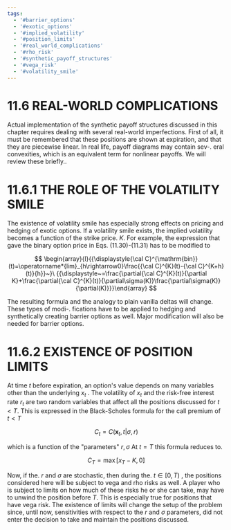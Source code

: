 ```yaml
---
tags:
  - '#barrier_options'
  - '#exotic_options'
  - '#implied_volatility'
  - '#position_limits'
  - '#real_world_complications'
  - '#rho_risk'
  - '#synthetic_payoff_structures'
  - '#vega_risk'
  - '#volatility_smile'
---
```

# 11.6 REAL-WORLD COMPLICATIONS  

Actual implementation of the synthetic payoff structures discussed in this chapter requires dealing with several real-world imperfections. First of all, it must be remembered that these positions are shown at expiration, and that they are piecewise linear. In real life, payoff diagrams may contain sev-. eral convexities, which is an equivalent term for nonlinear payoffs. We will review these briefly..  

# 11.6.1 THE ROLE OF THE VOLATILITY SMILE  

The existence of volatility smile has especially strong effects on pricing and hedging of exotic options. If a volatility smile exists, the implied volatility becomes a function of the strike price. $K.$ For example, the expression that gave the binary option price in Eqs. (11.30)-(11.31) has to be modified to  

$$
\begin{array}{l}{{\displaystyle{\cal C}^{\mathrm{bin}}(t)=\operatorname*{lim}_{h\rightarrow0}\frac{{\cal C}^{K}(t)-{\cal C}^{K+h}(t)}{h}}~}\ {{\displaystyle~=\frac{\partial{\cal C}^{K}(t)}{\partial K}+\frac{\partial{\cal C}^{K}(t)}{\partial\sigma(K)}\frac{\partial\sigma(K)}{\partial(K)}}}\end{array}
$$  

The resulting formula and the analogy to plain vanilla deltas will change. These types of modi-. fications have to be applied to hedging and synthetically creating barrier options as well. Major modification will also be needed for barrier options.  

# 11.6.2 EXISTENCE OF POSITION LIMITS  

At time $t$ before expiration, an option's value depends on many variables other than the underlying $x_{t}$ . The volatility of $x_{t}$ and the risk-free interest rate $r_{t}$ are two random variables that affect all the positions discussed for $t<T.$ This is expressed in the Black-Scholes formula for the call premium of $t<T$  

$$
C_{t}=C(\boldsymbol{x}_{t},t|\sigma,r)
$$  

which is a function of the "parameters" $r,\sigma$ At $t=T$ this formula reduces to.  

$$
C_{T}=\operatorname*{max}[x_{T}-K,0]
$$  

Now, if the. $r$ and $\sigma$ are stochastic, then during the. $t\in[0,T)$ , the positions considered here will be subject to vega and rho risks as well. A player who is subject to limits on how much of these risks he or she can take, may have to unwind the position before $T.$ This is especially true for positions that have vega risk. The existence of limits will change the setup of the problem since, until now, sensitivities with respect to the $r$ and $\sigma$ parameters, did not enter the decision to take and maintain the positions discussed.  
